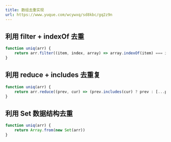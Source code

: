 ```yaml
---
title: 数组去重实现
url: https://www.yuque.com/wcywxq/sd8kbc/gq2z9n
---
```


<a name="cTwM4"></a>

## 利用 filter + indexOf 去重

```javascript
function uniq(arr) {
	return arr.filter((item, index, array) => array.indexOf(item) === index)
}
```

<a name="bi8jJ"></a>

## 利用 reduce  + includes 去重复

```javascript
function uniq(arr) {
	return arr.reduce((prev, cur) => (prev.includes(cur) ? prev : [...prev, cur], []))
}
```

<a name="Yutfx"></a>

## 利用 Set 数据结构去重

```javascript
function uniq(arr) {
	return Array.from(new Set(arr))
}
```
